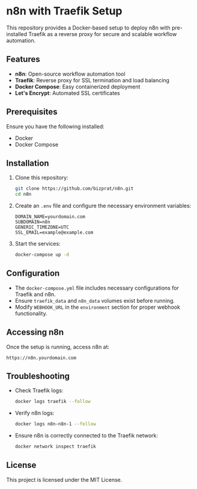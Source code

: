 # n8n with Traefik Setup

This repository provides a Docker-based setup to deploy n8n with pre-installed Traefik as a reverse proxy for secure and scalable workflow automation.

## Features
- **n8n**: Open-source workflow automation tool
- **Traefik**: Reverse proxy for SSL termination and load balancing
- **Docker Compose**: Easy containerized deployment
- **Let's Encrypt**: Automated SSL certificates

## Prerequisites
Ensure you have the following installed:
- Docker
- Docker Compose

## Installation
1. Clone this repository:
   ```sh
   git clone https://github.com/bizprat/n8n.git
   cd n8n
   ```

2. Create an `.env` file and configure the necessary environment variables:
   ```env
   DOMAIN_NAME=yourdomain.com
   SUBDOMAIN=n8n
   GENERIC_TIMEZONE=UTC
   SSL_EMAIL=example@example.com
   ```

3. Start the services:
   ```sh
   docker-compose up -d
   ```

## Configuration
- The `docker-compose.yml` file includes necessary configurations for Traefik and n8n.
- Ensure `traefik_data` and `n8n_data` volumes exist before running.
- Modify `WEBHOOK_URL` in the `environment` section for proper webhook functionality.

## Accessing n8n
Once the setup is running, access n8n at:
```
https://n8n.yourdomain.com
```

## Troubleshooting
- Check Traefik logs:
  ```sh
  docker logs traefik --follow
  ```
- Verify n8n logs:
  ```sh
  docker logs n8n-n8n-1 --follow
  ```
- Ensure n8n is correctly connected to the Traefik network:
  ```sh
  docker network inspect traefik
  ```

## License
This project is licensed under the MIT License.

